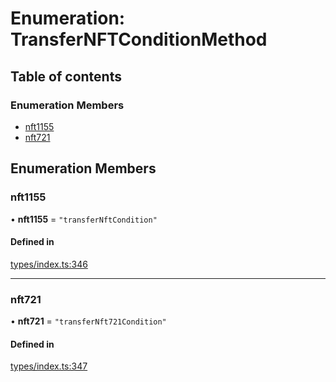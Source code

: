# Enumeration: TransferNFTConditionMethod

## Table of contents

### Enumeration Members

- [nft1155](TransferNFTConditionMethod.md#nft1155)
- [nft721](TransferNFTConditionMethod.md#nft721)

## Enumeration Members

### nft1155

• **nft1155** = ``"transferNftCondition"``

#### Defined in

[types/index.ts:346](https://github.com/nevermined-io/react-components/blob/090277e/catalog/src/types/index.ts#L346)

___

### nft721

• **nft721** = ``"transferNft721Condition"``

#### Defined in

[types/index.ts:347](https://github.com/nevermined-io/react-components/blob/090277e/catalog/src/types/index.ts#L347)

